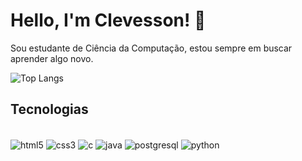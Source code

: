 # Hello, I'm Clevesson! 👾
Sou estudante de Ciência da Computação, estou sempre em buscar aprender algo novo.

![Top Langs](https://github-readme-stats.vercel.app/api/top-langs/?username=Clevesson-Xavier&layout=compact)

## Tecnologias

<div style = "display: inline_block"><br/>
    <img align="center" alt = "html5" src="https://img.shields.io/badge/HTML5-E34F26?style=for-the-badge&logo=html5&logoColor=white"/>
    <img align="center" alt = "css3" src="https://img.shields.io/badge/CSS3-1572B6?style=for-the-badge&logo=css3&logoColor=white"/>
    <img align="center" alt = "c" src="https://img.shields.io/badge/C-00599C?style=for-the-badge&logo=c&logoColor=white"/>
    <img align="center" alt = "java" src="https://img.shields.io/badge/Java-ED8B00?style=for-the-badge&logo=openjdk&logoColor=white"/>
    <img align="center" alt = "postgresql" src="https://img.shields.io/badge/PostgreSQL-316192?style=for-the-badge&logo=postgresql&logoColor=white"/>
    <img align="center" alt = "python" src="https://img.shields.io/badge/Python-3776AB?style=for-the-badge&logo=python&logoColor=white"/>
</div>
